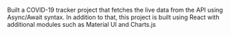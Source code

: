Built a COVID-19 tracker project that fetches the live data from the API using Async/Await syntax. In addition to that, this project is built using React with additional modules such as Material UI and Charts.js
